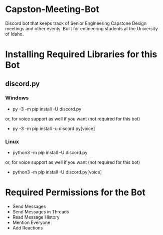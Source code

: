 # Capston-Meeting-Bot
Discord bot that keeps track of Senior Engineering Capstone Design meetings and other events. Built for entineering students at the University of Idaho.

# Installing Required Libraries for this Bot
## discord.py
### Windows
- py \-3 -m pip install -U discord.py

or, for voice support as well if you want (not required for this bot)

- py \-3 -m pip install -u discord.py\[voice\]

### Linux
- python3 -m pip install -U discord.py

or, for voice support as well if you want (not required for this bot)

- python3 -m pip install -U discord.py\[voice\]

# Required Permissions for the Bot
- Send Messages
- Send Messages in Threads
- Read Message History
- Mention Everyone
- Add Reactions
